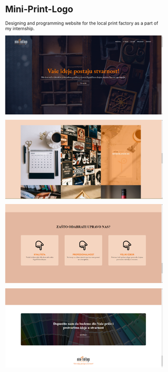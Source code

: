 # Mini-Print-Logo
Designing and programming website for the local print factory as a part of my internship.

![preview image](<https://github.com/DoroteaGrdan/Mini-Print-Logo/blob/main/readMeIMG/MPL1.png>)

![preview image](<https://github.com/DoroteaGrdan/Mini-Print-Logo/blob/main/readMeIMG/MPL2.JPG>)

![preview image](<https://github.com/DoroteaGrdan/Mini-Print-Logo/blob/main/readMeIMG/MPL3.png>)

![preview image](<https://github.com/DoroteaGrdan/Mini-Print-Logo/blob/main/readMeIMG/MPL4.png>)

